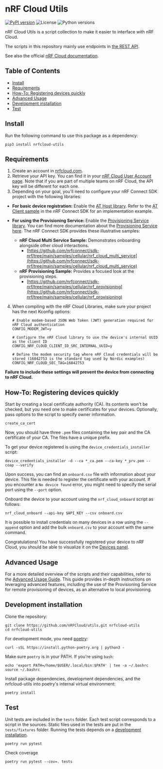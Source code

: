 # nRF Cloud Utils

[![PyPI version](https://img.shields.io/pypi/v/nrfcloud-utils)](https://pypi.org/project/nrfcloud-utils/)
![License](https://img.shields.io/pypi/l/nrfcloud-utils)
![Python versions](https://img.shields.io/pypi/pyversions/nrfcloud-utils)

nRF Cloud Utils is a script collection to make it easier to interface with nRF Cloud.

The scripts in this repository mainly use endpoints in [the REST API](https://api.nrfcloud.com/v1).

See also the official [nRF Cloud documentation](https://docs.nordicsemi.com/bundle/nrf-cloud/page/index.html).

## Table of Contents

* [Install](#install)
* [Requirements](#requirements)
* [How-To: Registering devices quickly](#how-to-registering-devices-quickly)
* [Advanced Usage](#advanced-usage)
* [Development installation](#development-installation)
* [Test](#test)

## Install

Run the following command to use this package as a dependency:

    pip3 install nrfcloud-utils

## Requirements

1. Create an account in [nrfcloud.com](https://nrfcloud.com).
2. Retrieve your API key. You can find it in your [nRF Cloud User Account page](https://nrfcloud.com/#/account). Note that if you are part of multiple teams on nRF Cloud, the API key will be different for each one.
3. Depending on your goal, you'll need to configure your nRF Connect SDK project with the following libraries:

* **For basic device registration:** Enable the [AT Host library](https://docs.nordicsemi.com/bundle/ncs-latest/page/nrf/libraries/modem/at_host.html). Refer to the [AT Client sample](https://docs.nordicsemi.com/bundle/ncs-latest/page/nrf/samples/cellular/at_client/README.html) in the nRF Connect SDK for an implementation example.

* **For using the Provisioning Service:** Enable the [Provisioning Service library](https://docs.nordicsemi.com/bundle/ncs-latest/page/nrf/libraries/networking/nrf_provisioning.html). You can find more documentation about the [Provisioning Service here](https://docs.nordicsemi.com/bundle/nrf-cloud/page/SecurityServices/ProvisioningService/ProvisioningOverview.html). The nRF Connect SDK provides these illustrative samples:

    * **nRF Cloud Multi Service Sample:** Demonstrates onboarding alongside other cloud interactions.
        * [https://github.com/nrfconnect/sdk-nrf/tree/main/samples/cellular/nrf_cloud_multi_service](https://github.com/nrfconnect/sdk-nrf/tree/main/samples/cellular/nrf_cloud_multi_service)
    * **nRF Provisioning Sample:** Provides a focused look at the provisioning steps.
        * [https://github.com/nrfconnect/sdk-nrf/tree/main/samples/cellular/nrf_provisioning](https://github.com/nrfconnect/sdk-nrf/tree/main/samples/cellular/nrf_provisioning)

4. When compiling with the nRF Cloud Libraries, make sure your project has the next Kconfig options:

    ```Kconfig
    # Enable modem-based JSON Web Token (JWT) generation required for nRF Cloud authentication
    CONFIG_MODEM_JWT=y

    # Configure the nRF Cloud library to use the device's internal UUID as the client ID
    CONFIG_NRF_CLOUD_CLIENT_ID_SRC_INTERNAL_UUID=y

    # Define the modem security tag where nRF Cloud credentials will be stored (16842753 is the standard tag used by Nordic examples)
    CONFIG_NRF_CLOUD_SEC_TAG=16842753
    ```
**Failure to include these settings will prevent the device from connecting to nRF Cloud.**

## How-To: Registering devices quickly

Start by creating a local certificate authority (CA). Its contents won't be checked, but you need one to make certificates for your devices. Optionally, pass options to the script to specify owner information.

    create_ca_cert

Now, you should have three `.pem` files containing the key pair and the CA certificate of your CA. The files have a unique prefix.

To get your device registered is using the `device_credentials_installer` script:

    device_credentials_installer -d --ca *_ca.pem --ca-key *_prv.pem --coap --verify

Upon success, you can find an `onboard.csv` file with information about your device. This file is needed to register the certificate with your account.
If you encounter a `No device found` error, you might need to specify the serial port using the `--port` option.

Onboard the device to your account using the `nrf_cloud_onboard` script as follows:

    nrf_cloud_onboard --api-key $API_KEY --csv onboard.csv

It is possible to install credentials on many devices in a row using the `--append` option and add the bulk `onboard.csv` to your account with the same command.

Congratulations! You have successfully registered your device to nRF Cloud, you should be able to visualize it on the [Devices panel](https://nrfcloud.com/#/devices).

## Advanced Usage

For a more detailed overview of the scripts and their capabilities, refer to the [Advanced Usage Guide](https://github.com/nRFCloud/utils/blob/main/ADVANCED.md). This guide provides in-depth instructions on leveraging advanced features, including the use of the Provisioning Service for remote provisioning of devices, as an alternative to local provisioning.

## Development installation

Clone the repository:

    git clone https://github.com/nRFCloud/utils.git nrfcloud-utils
    cd nrfcloud-utils

For development mode, you need [poetry](https://python-poetry.org/):

    curl -sSL https://install.python-poetry.org | python3 -

Make sure `poetry` is in your PATH. If you're using `bash`:

    echo 'export PATH=/home/$USER/.local/bin:$PATH' | tee -a ~/.bashrc
    source ~/.bashrc

Install package dependencies, development dependencies, and the nrfcloud-utils into poetry's internal virtual environment:

    poetry install

## Test

Unit tests are included in the `tests` folder. Each test script corresponds to a script in the sources.
Static files used in the tests are put in the `tests/fixtures` folder.
Running the tests depends on a [development installation](#development-installation).

    poetry run pytest

Check coverage

    poetry run pytest --cov=. tests
